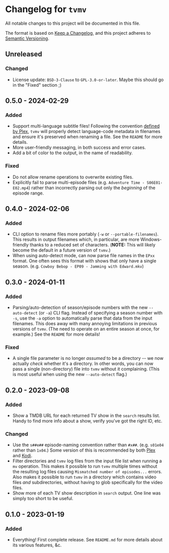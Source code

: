 # Changelog for `tvmv`

All notable changes to this project will be documented in this file.

The format is based on [Keep a Changelog](https://keepachangelog.com/en/1.1.0/),
and this project adheres to [Semantic Versioning](https://semver.org/spec/v2.0.0.html).


## Unreleased

### Changed

- License update: `BSD-3-Clause` to `GPL-3.0-or-later`. Maybe this should go
  in the "Fixed" section ;)


## 0.5.0 - 2024-02-29

### Added

- Support multi-language subtitle files! Following the convention [defined by
  Plex](https://support.plex.tv/articles/200471133-adding-local-subtitles-to-your-media/#toc-3),
  `tvmv` will properly detect language-code metadata in filenames and ensure
  it's preserved when renaming a file. See the `README` for more details.
- More user-friendly messaging, in both success and error cases.
- Add a bit of color to the output, in the name of readability.

### Fixed

- Do not allow rename operations to overwrite existing files.
- Explicitly fail to parse multi-episode files (e.g. `Adventure Time -
  S06E01-E02.mp4`) rather than incorrectly parsing out only the *beginning* of
  the episode range.


## 0.4.0 - 2024-02-06

### Added

- CLI option to rename files more portably (`-w` or `--portable-filenames`).
  This results in output filenames which, in particular, are more
  Windows-friendly thanks to a reduced set of characters. (**NOTE:** This will
  likely become the default in a future version of `tvmv`.)
- When using auto-detect mode, can now parse file names in the `EPxx` format.
  One often sees this format with shows that only have a single season. (e.g.
  `Cowboy Bebop - EP09 - Jamming with Edward.mkv`)


## 0.3.0 - 2024-01-11

### Added

- Parsing/auto-detection of season/episode numbers with the new
  `--auto-detect` (or `-a`) CLI flag. Instead of specifying a season number
  with `-s`, use the `-a` option to automatically parse that data from the
  input filenames. This does away with many annoying limitations in previous
  versions of `tvmv`. (The need to operate on an entire season at once, for
  example.) See the `README` for more details!

### Fixed

- A single file parameter is no longer *assumed* to be a directory -- we now
  actually *check* whether it's a directory. In other words, you can now pass
  a single (non-directory) file into `tvmv` without it complaining. (This is
  most useful when using the new `--auto-detect` flag.)


## 0.2.0 - 2023-09-08

### Added

- Show a TMDB URL for each returned TV show in the `search` results list.
  Handy to find more info about a show, verify you've got the right ID, etc.

### Changed

- Use the `s##e##` episode-naming convention rather than `#x##`. (e.g.
  `s01e04` rather than `1x04`.) Some version of this is recommended by both
  [Plex](https://support.plex.tv/articles/naming-and-organizing-your-tv-show-files/#toc-0)
  and
  [Kodi](https://kodi.wiki/view/Naming_video_files/Episodes#Single_Episode_Files).
- Filter directories and `tvmv` log files from the input file list when
  running a `mv` operation. This makes it possible to run `tvmv` multiple
  times without the resulting log files causing `Mismatched number of
  episodes...` errors. Also makes it possible to run `tvmv` in a directory
  which contains video files *and* subdirectories, without having to glob
  specifically for the video files.
- Show more of each TV show description in `search` output. One line was
  simply too short to be useful.


## 0.1.0 - 2023-01-19

### Added

- Everything! First complete release. See `README.md` for more details about
  its various features, &c.
